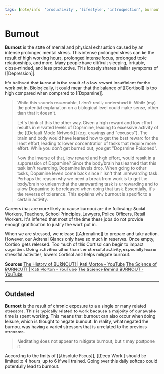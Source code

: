 ```yaml
---
tags: [note/info, 'productivity', 'lifestyle', 'introspection', burnout]
---
```

# Burnout
**Burnout** is the state of mental and physical exhaustion caused by an intense prolonged mental stress. This intense prolonged stress can be the result of high working hours, prolonged intense focus, prolonged toxic relationships, and more. Many people have difficult sleeping, irritable, close-minded, and less productive. This loosely shares similar symptoms of [[Depression]].

It's believed that burnout is the result of a low reward insufficient for the work put in. Biologically, it could mean that the balance of [[Cortisol]] is too high compared when compared to [[Dopamine]].

> While this sounds reasonable, I don't really understand it. While (my) the potential explanation on a biological level could make sense, other than that it doesn't. 
> 
> Let's think of this the other way. Given a high reward and low effort results in elevated levels of Dopamine, leading to excessive activity of the [[Default Mode Network]] (e.g. cravings and "excuses"). The brain and body would have learned how to get the best reward for the least effort, leading to lower concentration of tasks that require more effort. While you don't get burned out, you get "Dopamine Poisoned".
>
> Now the inverse of that, low reward and high effort, would result in a suppression of Dopamine? Since the body/brain has learned that this task isn't rewarding, Dopamine levels drop. When going to other tasks, Dopamine levels come back since it isn't that unrewarding task. Perhaps the reason why we need a break from work is to get the body/brain to unlearn that the unrewarding task is unrewarding and to allow Dopamine to be released when doing that task. Essentially, it's the reverse of tolerance. This explains why burnout is specific to a certain activity.

Careers that are more likely to cause burnout are the following: Social Workers, Teachers, School Principles, Lawyers, Police Officers, Retail Workers. It's inferred that most of the time these jobs do not provide enough gratification to justify the work put in.

When we are stressed, we release [[Adrenaline]] to prepare and take action. However, our Adrenal Glands only have so much in reserves. Once empty, Cortisol gets released. Too much of this Cortisol can begin to impact cognition. Doing activities other than the stressful activity, especially lesser stressful activities, lowers Cortisol and helps mitigate burnout.

**Sources**
[The History of BURNOUT! | Kati Morton - YouTube](https://www.youtube.com/watch?v=usWGg6xKHW0)
[The Science of BURNOUT! | Kati Morton - YouTube](https://www.youtube.com/watch?v=MZGxYBsUXgU)
[The Science Behind BURNOUT - YouTube](https://www.youtube.com/watch?v=8S6-vGY0VeI)

---
## Outdated
**Burnout** is the result of chronic exposure to a a single or many related stressors. This is typically related to work because a majority of our awake time is spent working. This means that burnout can also occur when doing leisure, which is thought to negate burnout. In reality, what negated the burnout was having a varied stressors that is unrelated to the previous stressors.

> Meditating does not appear to mitigate burnout, but it may postpone it.

According to the limits of [[Absolute Focus]], [[Deep Work]] should be limited to 4 hours, up to 6 if well trained. Going over this daily softcap could potentially lead to burnout.

